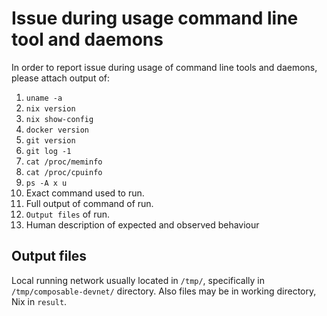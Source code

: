 # Issue during usage command line tool and daemons

In order to report issue during usage of command line tools and daemons,
please attach output of:

1. `uname -a`
2. `nix version`
3. `nix show-config`
4. `docker version`
5. `git version`
6. `git log -1`
7. `cat /proc/meminfo`
8. `cat /proc/cpuinfo`
9. `ps -A x u`
10. Exact command used to run.
11. Full output of command of run.
12. `Output files` of run.
13. Human description of expected and observed behaviour

##  Output files

Local running network usually located in `/tmp/`, specifically in `/tmp/composable-devnet/` directory. 
Also files may be in working directory, Nix in `result`. 
